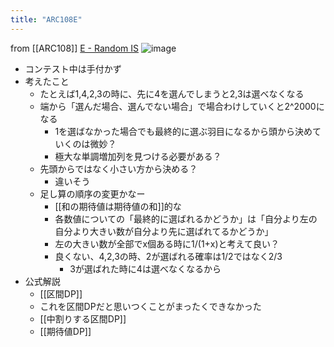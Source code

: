 ```yaml
---
title: "ARC108E"
---
```


from [[ARC108]]
[E - Random IS](https://atcoder.jp/contests/arc108/tasks/arc108_e)
![image](https://gyazo.com/455722a2c76a9cb48d1f29febf4ea080/thumb/1000)
- コンテスト中は手付かず
- 考えたこと
    - たとえば1,4,2,3の時に、先に4を選んでしまうと2,3は選べなくなる
    - 端から「選んだ場合、選んでない場合」で場合わけしていくと2^2000になる
        - 1を選ばなかった場合でも最終的に選ぶ羽目になるから頭から決めていくのは微妙？
        - 極大な単調増加列を見つける必要がある？
    - 先頭からではなく小さい方から決める？
        - 違いそう
    - 足し算の順序の変更かなー
        - [[和の期待値は期待値の和]]的な
        - 各数値についての「最終的に選ばれるかどうか」は「自分より左の自分より大きい数が自分より先に選ばれてるかどうか」
        - 左の大きい数が全部でx個ある時に1/(1+x)と考えて良い？
        - 良くない、4,2,3の時、2が選ばれる確率は1/2ではなく2/3
            - 3が選ばれた時に4は選べなくなるから
- 公式解説
    - [[区間DP]]
    - これを区間DPだと思いつくことがまったくできなかった
    - [[中割りする区間DP]]
    - [[期待値DP]]
